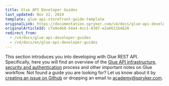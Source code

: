 ```yaml
---
title: Glue API Developer Guides
last_updated: Nov 22, 2019
template: glue-api-storefront-guide-template
originalLink: https://documentation.spryker.com/v4/docs/glue-api-developer-guides
originalArticleId: c7a9e4b8-54a4-4cc1-8307-e2a6611b4620
redirect_from:
  - /v4/docs/glue-api-developer-guides
  - /v4/docs/en/glue-api-developer-guides
---
```


This section introduces you into developing with Glue REST API. Specifically, here you will find an overview of the [Glue API infrastructure](), [security and authentication]() process and other important notes on Glue workflow.
Not found a guide you are looking for? Let us know about it by [creating an issue on Github](https://github.com/spryker/spryker-docs/issues/new) or dropping an email to [academy@spryker.com](academy@spryker.com).
